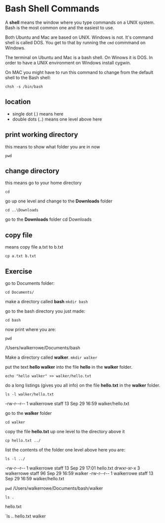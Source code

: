 # Bash Shell Commands

A **shell** means the window where you type commands on a UNIX system.  Bash is the most common one and the easiest to use.  

Both Ubuntu and Mac are based on UNIX.  Windows is not.  It's command shell is called DOS.  You get to that by running the `cmd` commmand on Windows.

The terminal on Ubuntu and Mac is a bash shell.  On Winows it is DOS.  In order to have a UNIX environment on Windows install cygwin.

On MAC you might have to run this command to change from the default shell to the Bash shell:

`chsh -s /bin/bash`

## location

* single dot (.) means here
* double dots (..) means one level above here

## print working directory

this means to show what folder you are in now

`pwd`

## change directory

this means go to your home directory

`cd`

go up one level and change to the **Downloads** folder

`cd ..\Downloads`

go to the **Downloads** folder
cd Downloads


## copy file

means copy file a.txt to b.txt

`cp a.txt b.txt`


## Exercise

go to Documents folder:

`cd Documents/`

make a directory called **bash**
`mkdir bash`

go to the bash directory you just made:

`cd bash`

now print where you are:

`pwd`

/Users/walkerrowe/Documents/bash

Make a directory called **walker**.
`mkdir walker`

put the text **hello walker** into the file **hello** in the **walker** folder.

`echo "hello walker" >> walker/hello.txt`

do a long listings (gives you all info) on the file **hello.txt** in the **walker** folder.

`ls -l walker/hello.txt`

-rw-r--r--  1 walkerrowe  staff  13 Sep 29 16:59 walker/hello.txt

go to the **walker** folder

`cd walker`

copy the file **hello.txt** up one level to the directory above it

`cp hello.txt ../`

list the contents of the folder one level above here you are:

`ls -l ../`
 
-rw-r--r--  1 walkerrowe  staff  13 Sep 29 17:01 hello.txt
drwxr-xr-x  3 walkerrowe  staff  96 Sep 29 16:59 walker
-rw-r--r--  1 walkerrowe  staff  13 Sep 29 16:59 walker/hello.txt


`pwd`
/Users/walkerrowe/Documents/bash/walker

`ls .`

hello.txt

`ls ..
hello.txt	walker

